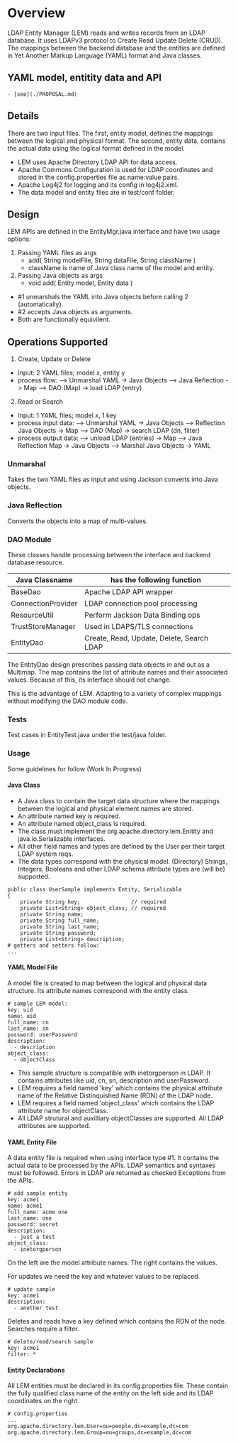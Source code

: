 # Overview

LDAP Entity Manager (LEM) reads and writes records from an LDAP database. It uses LDAPv3 protocol to Create Read Update Delete (CRUD).
The mappings between the backend database and the entities are defined in Yet Another Markup Language (YAML) format and Java classes.

## YAML model, entitity data and API
    - [see](./PROPOSAL.md)

## Details

There are two input files. The first, entity model, defines the mappings between the logical and physical format. 
The second, entity data, contains the actual data using the logical format defined in the model.

- LEM uses Apache Directory LDAP API for data access. 
- Apache Commons Configuration is used for LDAP coordinates and stored in the config.properties file as name:value pairs.
- Apache Log4j2 for logging and its config in log4j2.xml.
- The data model and entity files are in test/conf folder.

## Design

LEM APIs are defined in the EntityMgr.java interface and have two usage options:

1. Passing YAML files as args
    - add( String modelFile, String dataFile, String className )
    - className is name of Java class name of the model and entity.
2. Passing Java objects as args
    - void add( Entity model, Entity data )

- #1 unmarshals the YAML into Java objects before calling 2 (automatically). 
- #2 accepts Java objects as arguments.
- Both are functionally equivilent.

## Operations Supported

1. Create, Update or Delete
+ Input: 2 YAML files; model x, entity y 
+ process flow:
--> Unmarshal YAML -> Java Objects
--> Java Reflection -> Map
--> DAO (Map) -> load LDAP (entry)

2. Read or Search 
+ Input: 1 YAML files; model x, 1 key 
+ process input data:
--> Unmarshal YAML -> Java Objects 
--> Reflection Java Objects -> Map
--> DAO (Map) -> search LDAP (dn, filter)
+ process output data:
--> unload LDAP (entries) -> Map
--> Java Reflection Map -> Java Objects
--> Marshal Java Objects -> YAML

### Unmarshal
Takes the two YAML files as input and using Jackson converts into Java objects.

### Java Reflection
Converts the objects into a map of multi-values.

### DAO Module

These classes handle processing between the interface and backend database resource.

| Java Classname     | has the following function                   |
|--------------------|----------------------------------------------|
| BaseDao            | Apache LDAP API wrapper                      |
| ConnectionProvider | LDAP connection pool processing              |
| ResourceUtil       | Perform Jackson Data Binding ops             |
| TrustStoreManager  | Used in LDAPS/TLS connections                |
| EntityDao          | Create, Read, Update, Delete, Search LDAP    |

The EntityDao design prescribes passing data objects in and out as a Multimap.
The map contains the list of attribute names and their associated values.
Because of this, its interface should not change.
 
This is the advantage of LEM. Adapting to a variety of complex mappings without modifying the DAO module code.

### Tests
Test cases in EntityTest.java under the test/java folder.

### Usage

Some guidelines for follow (Work In Progress)

#### Java Class

- A Java class to contain the target data structure where the mappings between the logical and physical element names are stored.
- An attribute named key is required.
- An attribute named object_class is required.
- The class must implement the org.apache.directory.lem.Enitity and java.io.Serializable interfaces.
- All other field names and types are defined by the User per their target LDAP system reqs.
- The data types correspond with the physical model. (Directory) Strings, Integers, Booleans and other LDAP schema attribute types are (will be) supported.

```
public class UserSample implements Entity, Serializable
{
    private String key;                // required
    private List<String> object_class; // required
    private String name;
    private String full_name;
    private String last_name;
    private String password;    
    private List<String> description;
# getters and setters follow:
...
```

#### YAML Model File

A model file is created to map between the logical and physical data structure. Its attribute names correspond with the entity class.

```
# sample LEM model:
key: uid
name: uid
full_name: cn
last_name: sn
password: userPassword
description: 
  - description
object_class: 
  - objectClass
```

- This sample structure is compatible with inetorgperson in LDAP. It contains attributes like uid, cn, sn, description and userPassword.
- LEM requires a field named 'key' which contains the physical attribute name of the Relative Distinquished Name (RDN) of the LDAP node.
- LEM requires a field named 'object_class' which contains the LDAP attribute name for objectClass.
- All LDAP strutural and auxilliary objectClasses are supported. All LDAP attributes are supported.


#### YAML Entity File

A data entity file is required when using interface type #1. It contains the actual data to be processed by the APIs.
LDAP semantics and syntaxes must be followed. Errors in LDAP are returned as checked Exceptions from the APIs.


```
# add sample entity
key: acme1
name: acme1
full_name: acme one
last_name: one
password: secret
description: 
  - just a test
object_class:
  - inetorgperson
```

On the left are the model attribute names. The right contains the values.

For updates we need the key and whatever values to be replaced.

```
# update sample
key: acme1
description: 
  - another test
```

Deletes and reads have a key defined which contains the RDN of the node. Searches require a filter.

```
# delete/read/search sample
key: acme1
filter: *
```

#### Entity Declarations

All LEM entities must be declared in its config.properties file. 
These contain the fully qualified class name of the entity on the left side and its LDAP coordinates on the right.

```
# config.properties
...
org.apache.directory.lem.User=ou=people,dc=example,dc=com
org.apache.directory.lem.Group=ou=groups,dc=example,dc=com
```